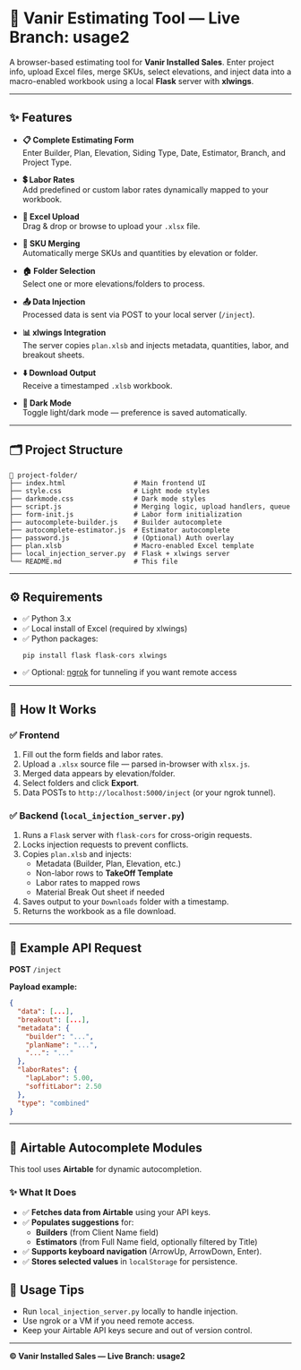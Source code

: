 # 🚧 Vanir Estimating Tool — Live Branch: usage2

A browser-based estimating tool for **Vanir Installed Sales**. Enter project info, upload Excel files, merge SKUs, select elevations, and inject data into a macro-enabled workbook using a local **Flask** server with **xlwings**.

---

## ✨ Features

- **📋 Complete Estimating Form**  
  Enter Builder, Plan, Elevation, Siding Type, Date, Estimator, Branch, and Project Type.

- **💲 Labor Rates**  
  Add predefined or custom labor rates dynamically mapped to your workbook.

- **📂 Excel Upload**  
  Drag & drop or browse to upload your `.xlsx` file.

- **🔗 SKU Merging**  
  Automatically merge SKUs and quantities by elevation or folder.

- **🏠 Folder Selection**  
  Select one or more elevations/folders to process.

- **📤 Data Injection**  
  Processed data is sent via POST to your local server (`/inject`).

- **📊 xlwings Integration**  
  The server copies `plan.xlsb` and injects metadata, quantities, labor, and breakout sheets.

- **⬇️ Download Output**  
  Receive a timestamped `.xlsb` workbook.

- **🌙 Dark Mode**  
  Toggle light/dark mode — preference is saved automatically.

---

## 🗂️ Project Structure

```
📁 project-folder/
├── index.html                 # Main frontend UI
├── style.css                  # Light mode styles
├── darkmode.css               # Dark mode styles
├── script.js                  # Merging logic, upload handlers, queue
├── form-init.js               # Labor form initialization
├── autocomplete-builder.js    # Builder autocomplete
├── autocomplete-estimator.js  # Estimator autocomplete
├── password.js                # (Optional) Auth overlay
├── plan.xlsb                  # Macro-enabled Excel template
├── local_injection_server.py  # Flask + xlwings server
└── README.md                  # This file
```

---

## ⚙️ Requirements

- ✅ Python 3.x  
- ✅ Local install of Excel (required by xlwings)  
- ✅ Python packages:
  ```
  pip install flask flask-cors xlwings
  ```
- ✅ Optional: [ngrok](https://ngrok.com/) for tunneling if you want remote access

---

## 🔄 How It Works

### ✅ Frontend

1. Fill out the form fields and labor rates.
2. Upload a `.xlsx` source file — parsed in-browser with `xlsx.js`.
3. Merged data appears by elevation/folder.
4. Select folders and click **Export**.
5. Data POSTs to `http://localhost:5000/inject` (or your ngrok tunnel).

### ✅ Backend (`local_injection_server.py`)

1. Runs a `Flask` server with `flask-cors` for cross-origin requests.
2. Locks injection requests to prevent conflicts.
3. Copies `plan.xlsb` and injects:
   - Metadata (Builder, Plan, Elevation, etc.)
   - Non-labor rows to **TakeOff Template**
   - Labor rates to mapped rows
   - Material Break Out sheet if needed
4. Saves output to your `Downloads` folder with a timestamp.
5. Returns the workbook as a file download.

---

## 📡 Example API Request

**POST** `/inject`

**Payload example:**

```json
{
  "data": [...],
  "breakout": [...],
  "metadata": {
    "builder": "...",
    "planName": "...",
    "...": "..."
  },
  "laborRates": {
    "lapLabor": 5.00,
    "soffitLabor": 2.50
  },
  "type": "combined"
}
```

---

## 🔗 Airtable Autocomplete Modules

This tool uses **Airtable** for dynamic autocompletion.

### ✨ What It Does

- ✅ **Fetches data from Airtable** using your API keys.
- ✅ **Populates suggestions** for:
  - **Builders** (from Client Name field)
  - **Estimators** (from Full Name field, optionally filtered by Title)
- ✅ **Supports keyboard navigation** (ArrowUp, ArrowDown, Enter).
- ✅ **Stores selected values** in `localStorage` for persistence.


## 🏁 Usage Tips

- Run `local_injection_server.py` locally to handle injection.
- Use ngrok or a VM if you need remote access.
- Keep your Airtable API keys secure and out of version control.

---

**© Vanir Installed Sales — Live Branch: usage2**
